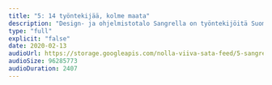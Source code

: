 ```yaml
---
title: "5: 14 työntekijää, kolme maata"
description: "Design- ja ohjelmistotalo Sangrella on työntekijöitä Suomessa, Puolassa ja Bulgariassa. Yrityksen rakentaminen kolmen maan välillä ei kuitenkaan aina ole ollut helppoa: Sangren toimitusjohtaja Mikael Koskimaa käy läpi mm. Puolan toimiston alkuvaiheen haasteita. Tämän lisäksi Mikael kertoo Sangren ensimmäisistä vuosista sekä omasta matkastaan perustajasta toimitusjohtajaksi."
type: "full"
explicit: "false"
date: 2020-02-13
audioUrl: https://storage.googleapis.com/nolla-viiva-sata-feed/5-sangre.mp3
audioSize: 96285773
audioDuration: 2407
---
```


